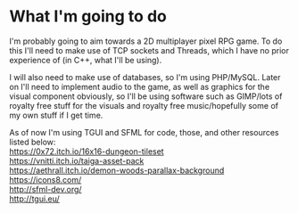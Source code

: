# What I'm going to do
I'm probably going to aim towards a 2D multiplayer pixel RPG game.
To do this I'll need to make use of TCP sockets and Threads, which I have no prior experience of (in C++, what I'll be using).

I will also need to make use of databases, so I'm using PHP/MySQL.
Later on I'll need to implement audio to the game, as well as graphics for the visual component obviously, so I'll be using software such as GIMP/lots of royalty free stuff for the visuals and royalty free music/hopefully some of my own stuff if I get time.

As of now I'm using TGUI and SFML for code, those, and other resources listed below:<br>
https://0x72.itch.io/16x16-dungeon-tileset<br>
https://vnitti.itch.io/taiga-asset-pack<br>
https://aethrall.itch.io/demon-woods-parallax-background<br>
https://icons8.com/<br>
http://sfml-dev.org/<br>
http://tgui.eu/